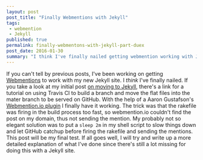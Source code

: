 ```yaml
---
layout: post
post_title: "Finally Webmentions with Jekyll"
tags:
 - webmention
 - Jekyll
published: true
permalink: finally-webmentons-with-jekyll-part-duex
post_date: 2016-01-30
summary: "I think I've finally nailed getting webmention working with Jekyll"
---
```


If you can't tell by previous posts, I've been working on getting
[Webmentions](https://indiewebcamp.com/Webmention) to work with my new Jekyll site. I *think* I've finally nailed. If you take a look at my initial post [on moving to Jekyll](http://miklb.com/making-the-move-to-jekyll), there's a link for a tutorial on using Travis CI to build a branch and move the flat files into the mater branch to be served on GitHub. With the help of a Aaron Gustafson's [Webmention.io plugin](https://github.com/aarongustafson/jekyll-webmention_io) I finally have it working. The trick was that the rakefile was firing in the build process too fast, so webmention.io couldn't find the post on my domain, thus not sending the mention. My probably not so elegant solution was to put a `sleep 2m` in my shell script to slow things down and let GitHub catchup before firing the rakefile and sending the mentions. This post will be my final test. If all goes well, I will try and write up a more detailed explanation of what I've done since there's still a lot missing for doing this with a Jekyll site.

<a href="https://brid.gy/publish/twitter"></a>
